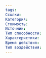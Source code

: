 ```yaml
---
tags: 
Ссылки: 
Категория: 
Стоимость: 
Источник: 
Тип способности: 
Характеристики: 
Время действия: 
Тип воздействия:
---
```

